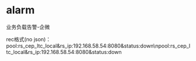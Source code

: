 # alarm
业务负载告警-企微

rec格式(no json)：pool:rs_cep_ltc_local&rs_ip:192.168.58.54:8080&status:down\npool:rs_cep_ltc_local&rs_ip:192.168.58.54:8080&status:down
